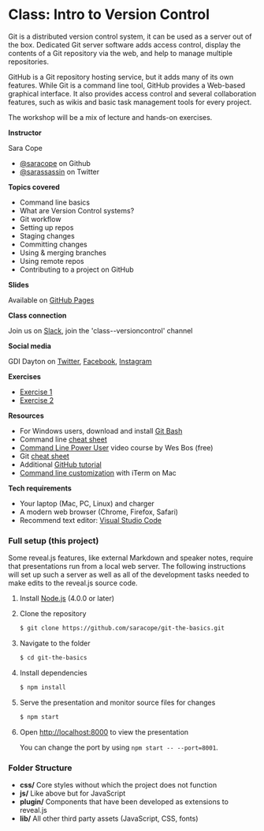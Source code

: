 # Class: Intro to Version Control

Git is a distributed version control system, it can be used as a server out of the box. Dedicated Git server software adds access control, display the contents of a Git repository via the web, and help to manage multiple repositories. 

GitHub is a Git repository hosting service, but it adds many of its own features. While Git is a command line tool, GitHub provides a Web-based graphical interface. It also provides access control and several collaboration features, such as wikis and basic task management tools for every project.

The workshop will be a mix of lecture and hands-on exercises. 

**Instructor**

Sara Cope

* [@saracope](https://github.com/saracope) on Github
* [@sarassassin](https://twitter.com/sarassassin) on Twitter

**Topics covered**

* Command line basics
* What are Version Control systems?
* Git workflow
* Setting up repos
* Staging changes
* Committing changes
* Using & merging branches
* Using remote repos
* Contributing to a project on GitHub 

**Slides**

Available on [GitHub Pages](https://gdidayton.github.io/intro-to-version-control/#/)

**Class connection**

Join us on [Slack](bit.ly/gdi-dayton-slack), join the 'class--versioncontrol' channel

**Social media**

GDI Dayton on [Twitter](https://twitter.com/gdidayton), [Facebook](https://www.facebook.com/gdidayton), [Instagram](https://www.instagram.com/gdidayton/)

**Exercises**

* [Exercise 1](https://github.com/gdidayton/intro-to-version-control/blob/master/commit_exercise.html)
* [Exercise 2](https://github.com/gdidayton/intro-to-version-control/blob/master/branch_exercise.html)

**Resources**
* For Windows users, download and install [Git Bash](https://git-scm.com/downloads)
* Command line [cheat sheet](https://www.git-tower.com/blog/command-line-cheat-sheet/)
* [Command Line Power User](https://commandlinepoweruser.com/) video course by Wes Bos (free)
* Git [cheat sheet](https://education.github.com/git-cheat-sheet-education.pdf)
* Additional [GitHub tutorial](https://try.github.io/)
* [Command line customization](http://www.andrewconnell.com/blog/customizing-your-iterm-prompt-on-macos-for-productivity) with iTerm on Mac

**Tech requirements**

* Your laptop (Mac, PC, Linux) and charger
* A modern web browser (Chrome, Firefox, Safari)
* Recommend text editor: [Visual Studio Code](https://code.visualstudio.com/download)




### Full setup (this project)

Some reveal.js features, like external Markdown and speaker notes, require that presentations run from a local web server. The following instructions will set up such a server as well as all of the development tasks needed to make edits to the reveal.js source code.

1. Install [Node.js](http://nodejs.org/) (4.0.0 or later)

1. Clone the repository
   ```sh
   $ git clone https://github.com/saracope/git-the-basics.git
   ```

1. Navigate to the folder
   ```sh
   $ cd git-the-basics
   ```

1. Install dependencies
   ```sh
   $ npm install
   ```

1. Serve the presentation and monitor source files for changes
   ```sh
   $ npm start
   ```

1. Open <http://localhost:8000> to view the presentation

   You can change the port by using `npm start -- --port=8001`.

### Folder Structure

- **css/** Core styles without which the project does not function
- **js/** Like above but for JavaScript
- **plugin/** Components that have been developed as extensions to reveal.js
- **lib/** All other third party assets (JavaScript, CSS, fonts)


